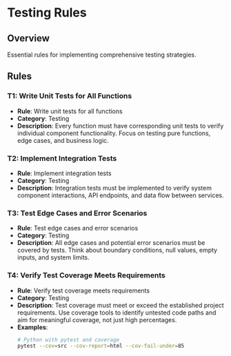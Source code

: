 # Testing Rules

## Overview
Essential rules for implementing comprehensive testing strategies.

## Rules

### T1: Write Unit Tests for All Functions
- **Rule**: Write unit tests for all functions
- **Category**: Testing
- **Description**: Every function must have corresponding unit tests to verify individual component functionality. Focus on testing pure functions, edge cases, and business logic.

### T2: Implement Integration Tests
- **Rule**: Implement integration tests
- **Category**: Testing
- **Description**: Integration tests must be implemented to verify system component interactions, API endpoints, and data flow between services.

### T3: Test Edge Cases and Error Scenarios
- **Rule**: Test edge cases and error scenarios
- **Category**: Testing
- **Description**: All edge cases and potential error scenarios must be covered by tests. Think about boundary conditions, null values, empty inputs, and system limits.

### T4: Verify Test Coverage Meets Requirements
- **Rule**: Verify test coverage meets requirements
- **Category**: Testing
- **Description**: Test coverage must meet or exceed the established project requirements. Use coverage tools to identify untested code paths and aim for meaningful coverage, not just high percentages.
- **Examples**:
  ```bash
  # Python with pytest and coverage
  pytest --cov=src --cov-report=html --cov-fail-under=85
